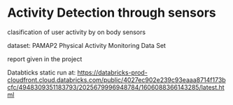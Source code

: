 # Activity Detection through sensors
clasification of user activity by on body sensors

dataset: PAMAP2 Physical Activity Monitoring Data Set 

report given in the project

Databticks static run at:
https://databricks-prod-cloudfront.cloud.databricks.com/public/4027ec902e239c93eaaa8714f173bcfc/4948309351183793/2025679996948784/1606088366143285/latest.html
